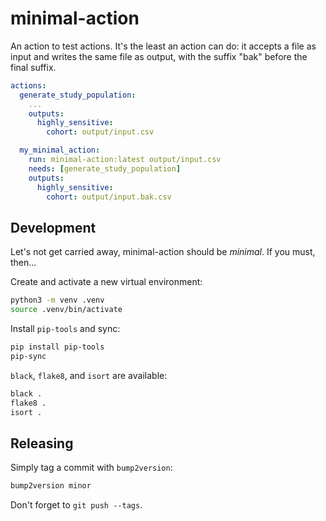 # minimal-action

An action to test actions. It's the least an action can do: it accepts a file as input
and writes the same file as output, with the suffix "bak" before the final suffix.

```yaml
actions:
  generate_study_population:
    ...
    outputs:
      highly_sensitive:
        cohort: output/input.csv

  my_minimal_action:
    run: minimal-action:latest output/input.csv
    needs: [generate_study_population]
    outputs:
      highly_sensitive:
        cohort: output/input.bak.csv
```

## Development

Let's not get carried away, minimal-action should be *minimal*. If you must, then...

Create and activate a new virtual environment:

```sh
python3 -m venv .venv
source .venv/bin/activate
```

Install `pip-tools` and sync:

```sh
pip install pip-tools
pip-sync
```

`black`, `flake8`, and `isort` are available:

```sh
black .
flake8 .
isort .
```

## Releasing

Simply tag a commit with `bump2version`:

```sh
bump2version minor
```

Don't forget to `git push --tags`.
